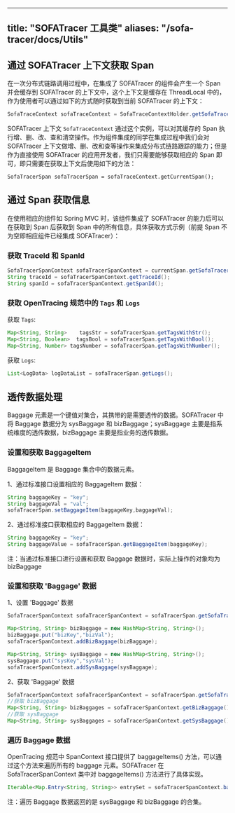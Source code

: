 
---
title: "SOFATracer 工具类"
aliases: "/sofa-tracer/docs/Utils"
---


## 通过 SOFATracer 上下文获取 Span

在一次分布式链路调用过程中，在集成了 SOFATracer 的组件会产生一个 Span 并会缓存到 SOFATracer 的上下文中，这个上下文是缓存在 ThreadLocal 中的，作为使用者可以通过如下的方式随时获取到当前 SOFATracer 的上下文：

```java
SofaTraceContext sofaTraceContext = SofaTraceContextHolder.getSofaTraceContext();
```

SOFATracer 上下文 `SofaTraceContext` 通过这个实例，可以对其缓存的 Span 执行增、删、改、查和清空操作。作为组件集成的同学在集成过程中我们会对 SOFATracer 上下文做增、删、改和查等操作来集成分布式链路跟踪的能力；但是作为直接使用 SOFATracer 的应用开发者，我们只需要能够获取相应的 Span 即可，即只需要在获取上下文后使用如下的方法：

```plain
SofaTracerSpan sofaTracerSpan = sofaTraceContext.getCurrentSpan();
```

## 通过 Span 获取信息

在使用相应的组件如 Spring MVC 时，该组件集成了 SOFATracer 的能力后可以在获取到 Span 后获取到 Span 中的所有信息，具体获取方式示例（前提 Span 不为空即相应组件已经集成 SOFATracer）：

### 获取 TraceId 和 SpanId 

```java
SofaTracerSpanContext sofaTracerSpanContext = currentSpan.getSofaTracerSpanContext();
String traceId = sofaTracerSpanContext.getTraceId();
String spanId = sofaTracerSpanContext.getSpanId();
```

### 获取 OpenTracing 规范中的 `Tags` 和 `Logs`

获取 `Tags`:

```java
Map<String, String>    tagsStr = sofaTracerSpan.getTagsWithStr();
Map<String, Boolean>  tagsBool = sofaTracerSpan.getTagsWithBool();
Map<String, Number> tagsNumber = sofaTracerSpan.getTagsWithNumber();
```

获取 `Logs`:

```java
List<LogData> logDataList = sofaTracerSpan.getLogs();
```

## 透传数据处理

Baggage 元素是一个键值对集合，其携带的是需要透传的数据。SOFATracer 中将 Baggage 数据分为 sysBaggage 和 bizBaggage；sysBaggage 主要是指系统维度的透传数据，bizBaggage 主要是指业务的透传数据。

### 设置和获取 BaggageItem 

BaggageItem 是 Baggage 集合中的数据元素。

1、通过标准接口设置相应的 BaggageItem 数据：

```java
String baggageKey = "key";
String baggageVal = "val";
sofaTracerSpan.setBaggageItem(baggageKey,baggageVal);
```

2、通过标准接口获取相应的 BaggageItem 数据：

```java
String baggageKey = "key";
String baggageValue = sofaTracerSpan.getBaggageItem(baggageKey);
```

注：当通过标准接口进行设置和获取 Baggage 数据时，实际上操作的对象均为 bizBaggage

### 设置和获取 'Baggage' 数据

1、设置 'Baggage' 数据

```java
SofaTracerSpanContext sofaTracerSpanContext = sofaTracerSpan.getSofaTracerSpanContext();

Map<String, String> bizBaggage = new HashMap<String, String>();
bizBaggage.put("bizKey","bizVal");
sofaTracerSpanContext.addBizBaggage(bizBaggage);

Map<String, String> sysBaggage = new HashMap<String, String>();
sysBaggage.put("sysKey","sysVal");
sofaTracerSpanContext.addSysBaggage(sysBaggage);
```

2、获取 'Baggage' 数据

```java
SofaTracerSpanContext sofaTracerSpanContext = sofaTracerSpan.getSofaTracerSpanContext();
//获取 bizBaggage
Map<String, String> bizBaggages = sofaTracerSpanContext.getBizBaggage();
//获取 sysBaggage
Map<String, String> sysBaggages = sofaTracerSpanContext.getSysBaggage();
```

### 遍历 Baggage 数据

OpenTracing 规范中 SpanContext 接口提供了 baggageItems() 方法，可以通过这个方法来遍历所有的 baggage 元素。SOFATracer 在 SofaTracerSpanContext 类中对 baggageItems() 方法进行了具体实现。

```java
Iterable<Map.Entry<String, String>> entrySet = sofaTracerSpanContext.baggageItems();
```

注：遍历 Baggage 数据返回的是 sysBaggage 和 bizBaggage 的合集。


